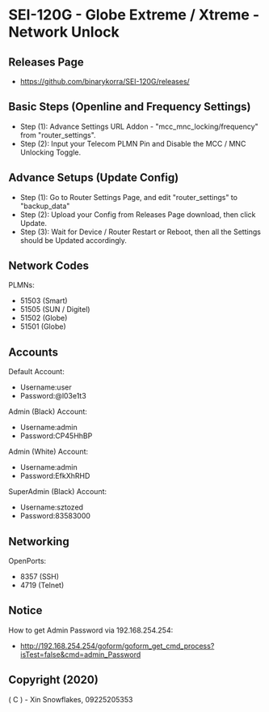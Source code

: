 # SEI-120G - Globe Extreme / Xtreme - Network Unlock

## Releases Page

* https://github.com/binarykorra/SEI-120G/releases/

## Basic Steps (Openline and Frequency Settings)

* Step (1): Advance Settings URL Addon - "mcc_mnc_locking/frequency" from "router_settings".
* Step (2): Input your Telecom PLMN Pin and Disable the MCC / MNC Unlocking Toggle.

## Advance Setups (Update Config)

* Step (1): Go to Router Settings Page, and edit "router_settings" to "backup_data"
* Step (2): Upload your Config from Releases Page download, then click Update.
* Step (3): Wait for Device / Router Restart or Reboot, then all the Settings should be Updated accordingly.

## Network Codes

PLMNs:
* 51503 (Smart)
* 51505 (SUN / Digitel)
* 51502 (Globe)
* 51501 (Globe)

## Accounts

Default Account:
* Username:user
* Password:@l03e1t3

Admin (Black) Account:
* Username:admin
* Password:CP45HhBP

Admin (White) Account:
* Username:admin
* Password:EfkXhRHD

SuperAdmin (Black) Account:
* Username:sztozed
* Password:83583000

## Networking

OpenPorts:
* 8357 (SSH)
* 4719 (Telnet)

## Notice

How to get Admin Password via 192.168.254.254:
* http://192.168.254.254/goform/goform_get_cmd_process?isTest=false&cmd=admin_Password

## Copyright (2020)

( C ) - Xin Snowflakes, 09225205353
